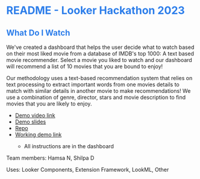 <h1><span style="color:#2d7eea">README - Looker Hackathon 2023</span></h1>

<h2><span style="color:#2d7eea">What Do I Watch</span></h2>


<p>We've created a dashboard that helps the user decide what to watch based on their most liked movie from a database of IMDB's top 1000: A text based movie recommender. Select a movie you liked to watch and our dashboard will recommend a list of 10 movies that you are bound to enjoy!</p>
<p>Our methodology uses a text-based recommendation system that relies on text processing to extract important words from one movies details to match with similar details in another movie to make recommendations! We use a combination of genre, director, stars and movie description to find movies that you are likely to enjoy.</p>

<ul>
<li><a href="https://www.youtube.com/watch?v=PJkg8od7Ecc" target="_blank">Demo video link</a></li>
<li><a href="https://docs.google.com/presentation/d/1hDxJxINW67dPChyE0yAnPtubOYfjPq7fIL2stg2519U/edit#slide=id.g2632bd4c598_0_0" target="_blank">Demo slides</a></li>
<li><a href="https://github.com/hniranjan-tc/looker-hackathon-2023" target="_blank">Repo</a></li>
<li><a href="https://hack.looker.com/dashboards/108?SELECT+A+MOVIE+=Casino+Royale" target="_blank">Working demo link</a></li>
   <ul> <li>All instructions are in the dashboard</li></ul>
</ul>
<p>Team members: Hamsa N, Shilpa D</p>
<p></p>Uses: Looker Components, Extension Framework, LookML, Other</p>
